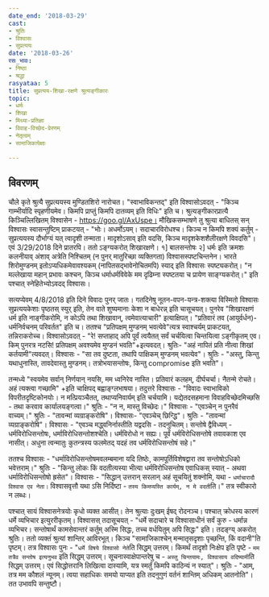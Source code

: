 ```yaml
---
date_end: '2018-03-29'
cast:
- श्रुतिः
- विश्वासः
- सुप्रत्ययः
date: '2018-03-26'
रसः_भावः:
- निष्ठा
- श्रद्धा
rasyataa: 5
title: सुप्रत्यय-शिखा-रक्षणे श्रुत्यङ्गीकारः
topic:
- धर्मः
- शिखा
- मिथ्या-प्रतिज्ञा
- विवाह-विच्छेद-प्रेरणम्
- नेतृत्वम्
- सामाजिकापेक्षाः

---
```


## विवरणम्
चौले कृते श्रुत्यै सुप्रत्ययस्य मुण्डितशिरो नारोचत। "स्वाभाविकन्तद्" इति विश्वासोऽवदत् - "किञ्च गाम्भीर्यादि स्पृहणीयमेव। किमपि प्राप्तुं किमपि दातव्यम् इति विधिः" इति च। श्रुत्यङ्गीकारप्रात्यै किञ्चिल्लिखितम् विश्वासेन - https://goo.gl/AxUspe। मौखिकसम्भाषणे तु श्रुत्या बाधितस् सन् विश्वासः स्वासन्तुष्टिम् प्राकटयत् - "भोः। अधर्मोऽयम्। सदाचारविरोधश्च। किञ्च न किमपि शक्यं कर्तुम् - सुप्रत्ययस्य दौर्भाग्यं यत् त्वादृशी तन्माता। मादृशोऽसाव् इति वदसि, किञ्च मादृशकेशशैलीरक्षणे विवदसि"। एवं 3/29/2018 दिने प्रातरपि। ततो ऽङ्ग्यकरोत् शिखारक्षणे। १] बालसन्तोषः २] धर्मः इति क्रमशः कलनीयाव् अंशाव् अत्रेति निश्चितम् (न पुनर् मातुरिच्छा व्यक्तिगता) विश्वासस्पष्टचिन्तनेन। भारते शिरोमुण्डनम् इतोऽप्यधिकमेवावश्यकम् (नापितसद्भावेनोचितमपि) स्याद् इति विश्वासः स्पष्ट्यकरोत्। "न मल्लेखाया महान् प्रभावः कश्चन, किञ्च धर्माधर्मविवेके मम दृढिम्ना स्पष्टतया च प्रायेण साङ्ग्यकरोत्।" इति पश्चात् स्नेहितेभ्योऽवदद् विश्वासः।

‌सत्यप्येवम् 4/8/2018 इति दिने विवादः पुनर् जातः। गतदिनेषु नूतन-वपन-यन्त्र-शक्त्या विस्मितो विश्वासः सुप्रत्ययकेशाः पृष्ठतस् स्युर् इति, तेन वाते शुष्यमानाः केशा न बाधेरन्न् इति चासूचयत्। पुनरेव "शिखारक्षणं धर्म इति नाङ्गीकरोमि, न कोऽपि तथा शिखावान्, त्वमेवात्याचारी" इत्याक्षिपत्। "प्रतिवारं तव (आयुर्वर्धन)-धर्मनिर्वचनम् परिवर्तत" इति च। ततश्च "प्रतिपक्षम् मुण्डनम् भवत्येवे"त्यत्र स्वाश्चर्यम् प्राकटयत्, तन्निराकरोच्च। विश्वासोऽवदत् - "रे! सप्ताहाद् अपि पूर्वं त्वयैतत् सर्वं चर्चयित्वा चिन्तयित्वा ऽङ्गीकृतम् एव। किम् पुनरत्र नटसि! प्रतिपक्षम् अवश्यमेव मुण्डनं भवति"+इत्यवदत्। श्रुतिः- "अहं नापितं प्रति नीत्वा शिखां‌ कर्तयामी"त्यवदत्। विश्वासः - "सा तव दुष्टता, तथापि पाक्षिकम् मुण्डनम् भवत्येव"। श्रुतिः - "अस्तु, किन्तु यथाधुनास्ति, तावदेवास्तु मुण्डनम्। तत्रोभयासन्तोषः, किन्तु compromise इति भवति"।

तन्मध्ये "स्वयमेव सर्वान् निर्णयान् नयसि, मम ध्वनिरेव नास्ति। प्रतिवारं कलहम्, दीर्घचर्चा। नैतन्मे रोचते। अहं त्यक्त्वा गच्छामि" +इति चाक्षिपद् बह्वाङ्ग्लभाषया। तदुत्तरे विश्वासः - "विवादः स्वाभाविको विपरीतदृष्टिकोनयोः। न मत्प्रियञ्चैतत्, तथाप्यनिवार्यम् इति चर्चयामि। यद्येतदसहमाना विवाहविच्छेदमिच्छसि - तथा करवाव कार्यालयङ्गत्वा।" श्रुतिः - "न न, मास्तु विच्छेदः।" विश्वासः - "एवञ्चेन् न पुनरैवं वाच्यम्।" श्रुतिः - "तावन्मां व्यग्राङ्करोषि"। विश्वासः- "एवञ्चेच् छिन्द्धि"। श्रुतिः - "तावन्मां व्यग्राङ्करोषि"। विश्वासः - "एवञ्च मद्ध्वनिर्नास्तीति यद्वदसि - तदनुचितम्। सन्तोषे द्वैविध्यम् - धर्मविरोधिसन्तोषः, धर्माविरोधिसन्तोशश्चेति। धर्मविरोधो न सह्यः। पूर्वं धर्मविरोधिसन्तोषे तवावकाश एव नासीत्। अधुना त्वन्मातुः‌ कुतन्त्रस्य फलमेतद् यदहं तव धर्मविरोधिसन्तोषं सहे।" 

ततश्च विश्वासः - "धर्माविरोधिसन्तोषमवलम्बमाना यदि तिष्ठेः, कामपूर्तिविशेषद्वारा तव सन्तोषोऽधिको भवेत्तराम्।" श्रुतिः - "किन्तु लोकः किं वदतीत्यस्या भीत्या धर्मविरोधिसन्तोष एवाधिकस् स्यात् - अथवा धर्माविरोधिसन्तोषो ह्रसेत"। विश्वासः - "सिद्धान् उत्तरान् सरलान् अहं सूचयितुं शक्नोमि, यथा - `धर्माचारादौ विश्वास एव नेता।` विश्वासवृत्तौ यथा ऽसि निर्दिष्टा - `तस्य किमप्यस्ति कार्यम्, न मे वदती`ति।" तत्र स्वीकारो न लब्धः।

पश्चात् सायं विश्वासनेत्रयोः‌ कृधो व्यक्त आसीत्। तेन श्रुत्याः दुःखम् ईषद् रोदनञ्च। पश्चात् क्रोधस्य कारणं धर्मे व्यभिचार इत्युररीकृतम्। विश्वासस् तदासूचयत् - "धर्मे सदाचारे च विश्वासाधीनं सर्वं कुरु - धर्मान्न व्यभिचर। सन्तोषार्थं कामसेवान्तरं कर्तुम् अस्मि सिद्धः, तच्च वर्धयितुम् अपि सिद्धः" इति। तदङ्ग्य् अकरोत् श्रुतिः। ततो व्यक्तंं श्रुत्यां शान्तिर् आविरभूत्। किञ्च "सामाजिकाश्चेन् मन्मातृसदृशाः पृच्छन्ति, किं वदानी"ति पृष्टम्। तत्र विश्वासः पुनः - "`धर्मे विषये विश्वासो नेते`ति सिद्धम् उत्तरम्। किमर्थं तादृशो निःक्षेप इति पृष्टे - `मम तत्रैव सन्तोष इत्यनुभव` इति सिद्धम् उत्तरम्। सूचनास्वाक्षेपान्तरेषु च - `अस्तु चिन्तयामः, विश्वासाय वदिष्यामी`ति सिद्धम् उत्तरम्। एवं सिद्धोत्तरानि लिखित्वा दास्यामि, यत्र स्मर्तुं किमपि काठिन्यं न स्यात्"। श्रुतिः - "आम्, तत्र मम कौशलं न्यूनम्। त्वया सहाधिकः समयो याप्यत इति तदनुगुणं वर्तनं शान्तिम् अधिकम् आतनोति"। तत उभावपि सन्तुष्टौ।


